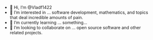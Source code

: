 - 👋 Hi, I’m @Vladf1422
- 👀 I’m interested in ... software development, mathematics, and topics that deal incredible amounts of pain.
- 🌱 I’m currently learning ... something...
- 💞️ I’m looking to collaborate on ... open source software and other related projects.

<!---
Vladf1422/Vladf1422 is a ✨ special ✨ repository because its `README.md` (this file) appears on your GitHub profile.
You can click the Preview link to take a look at your changes.
--->
